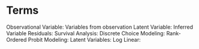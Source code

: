 # Terms
Observational Variable: Variables from observation
Latent Variable: Inferred Variable
Residuals:
Survival Analysis:
Discrete Choice Modeling:
Rank-Ordered Probit Modeling:
Latent Variables:
Log Linear:
